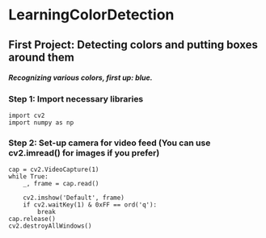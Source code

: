# LearningColorDetection
## First Project: **Detecting colors and putting boxes around them**
##### Recognizing various colors, first up: blue.
### Step 1: Import necessary libraries
    import cv2
    import numpy as np
### Step 2: Set-up camera for video feed (You can use cv2.imread() for images if you prefer)
    cap = cv2.VideoCapture(1)
    while True:
        _, frame = cap.read()
        
        cv2.imshow('Default', frame)
        if cv2.waitKey(1) & 0xFF == ord('q'):
            break
    cap.release()
    cv2.destroyAllWindows()

